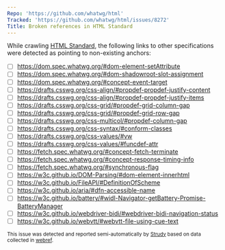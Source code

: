 ```yaml
---
Repo: 'https://github.com/whatwg/html'
Tracked: 'https://github.com/whatwg/html/issues/8272'
Title: Broken references in HTML Standard
---
```


While crawling [HTML Standard](https://html.spec.whatwg.org/multipage/), the following links to other specifications were detected as pointing to non-existing anchors:
* [ ] https://dom.spec.whatwg.org/#dom-element-setAttribute
* [ ] https://dom.spec.whatwg.org/#dom-shadowroot-slot-assignment
* [ ] https://dom.spec.whatwg.org/#concept-event-target
* [ ] https://drafts.csswg.org/css-align/#propdef-propdef-justify-content
* [ ] https://drafts.csswg.org/css-align/#propdef-propdef-justify-items
* [ ] https://drafts.csswg.org/css-grid/#propdef-grid-column-gap
* [ ] https://drafts.csswg.org/css-grid/#propdef-grid-row-gap
* [ ] https://drafts.csswg.org/css-multicol/#propdef-column-gap
* [ ] https://drafts.csswg.org/css-syntax/#conform-classes
* [ ] https://drafts.csswg.org/css-values/#vw
* [ ] https://drafts.csswg.org/css-values/#funcdef-attr
* [ ] https://fetch.spec.whatwg.org/#concept-fetch-terminate
* [ ] https://fetch.spec.whatwg.org/#concept-response-timing-info
* [ ] https://fetch.spec.whatwg.org/#synchronous-flag
* [ ] https://w3c.github.io/DOM-Parsing/#dom-element-innerhtml
* [ ] https://w3c.github.io/FileAPI/#DefinitionOfScheme
* [ ] https://w3c.github.io/aria/#dfn-accessible-name
* [ ] https://w3c.github.io/battery/#widl-Navigator-getBattery-Promise-BatteryManager
* [ ] https://w3c.github.io/webdriver-bidi/#webdriver-bidi-navigation-status
* [ ] https://w3c.github.io/webvtt/#webvtt-file-using-cue-text

<sub>This issue was detected and reported semi-automatically by [Strudy](https://github.com/w3c/strudy/) based on data collected in [webref](https://github.com/w3c/webref/).</sub>
